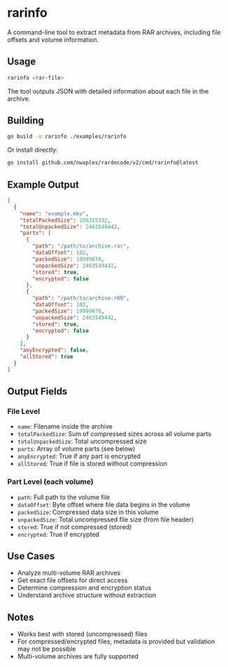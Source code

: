 # rarinfo

A command-line tool to extract metadata from RAR archives, including file offsets and volume information.

## Usage

```bash
rarinfo <rar-file>
```

The tool outputs JSON with detailed information about each file in the archive.

## Building

```bash
go build -o rarinfo ./examples/rarinfo
```

Or install directly:

```bash
go install github.com/nwaples/rardecode/v2/cmd/rarinfo@latest
```

## Example Output

```json
[
  {
    "name": "example.mkv",
    "totalPackedSize": 186315332,
    "totalUnpackedSize": 2463549442,
    "parts": [
      {
        "path": "/path/to/archive.rar",
        "dataOffset": 102,
        "packedSize": 19999878,
        "unpackedSize": 2463549442,
        "stored": true,
        "encrypted": false
      },
      {
        "path": "/path/to/archive.r00",
        "dataOffset": 102,
        "packedSize": 19999878,
        "unpackedSize": 2463549442,
        "stored": true,
        "encrypted": false
      }
    ],
    "anyEncrypted": false,
    "allStored": true
  }
]
```

## Output Fields

### File Level

- `name`: Filename inside the archive
- `totalPackedSize`: Sum of compressed sizes across all volume parts
- `totalUnpackedSize`: Total uncompressed size
- `parts`: Array of volume parts (see below)
- `anyEncrypted`: True if any part is encrypted
- `allStored`: True if file is stored without compression

### Part Level (each volume)

- `path`: Full path to the volume file
- `dataOffset`: Byte offset where file data begins in the volume
- `packedSize`: Compressed data size in this volume
- `unpackedSize`: Total uncompressed file size (from file header)
- `stored`: True if not compressed (stored)
- `encrypted`: True if encrypted

## Use Cases

- Analyze multi-volume RAR archives
- Get exact file offsets for direct access
- Determine compression and encryption status
- Understand archive structure without extraction

## Notes

- Works best with stored (uncompressed) files
- For compressed/encrypted files, metadata is provided but validation may not be possible
- Multi-volume archives are fully supported
